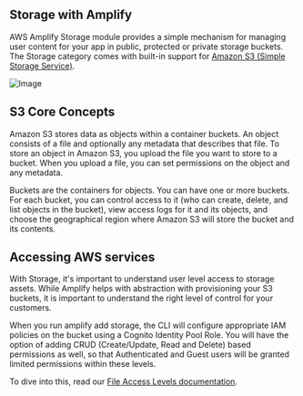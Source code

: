 ## Storage with Amplify

AWS Amplify Storage module provides a simple mechanism for managing user content for your app in public, protected or private storage buckets. The Storage category comes with built-in support for [Amazon S3 (Simple Storage Service)](https://docs.aws.amazon.com/AmazonS3/latest/dev/Welcome.html). 

![Image](~/images/s3_overview.jpg)

## S3 Core Concepts 

Amazon S3 stores data as objects within a container buckets. An object consists of a file and optionally any metadata that describes that file. To store an object in Amazon S3, you upload the file you want to store to a bucket. When you upload a file, you can set permissions on the object and any metadata.

Buckets are the containers for objects. You can have one or more buckets. For each bucket, you can control access to it (who can create, delete, and list objects in the bucket), view access logs for it and its objects, and choose the geographical region where Amazon S3 will store the bucket and its contents.

## Accessing AWS services

With Storage, it's important to understand user level access to storage assets. While Amplify helps with abstraction with provisioning your S3 buckets, it is important to understand the right level of control for your customers.

When you run amplify add storage, the CLI will configure appropriate IAM policies on the bucket using a Cognito Identity Pool Role. You will have the option of adding CRUD (Create/Update, Read and Delete) based permissions as well, so that Authenticated and Guest users will be granted limited permissions within these levels.

To dive into this, read our [File Access Levels documentation](https://docs.amplify.aws/lib/storage/configureaccess/q/platform/js). 


